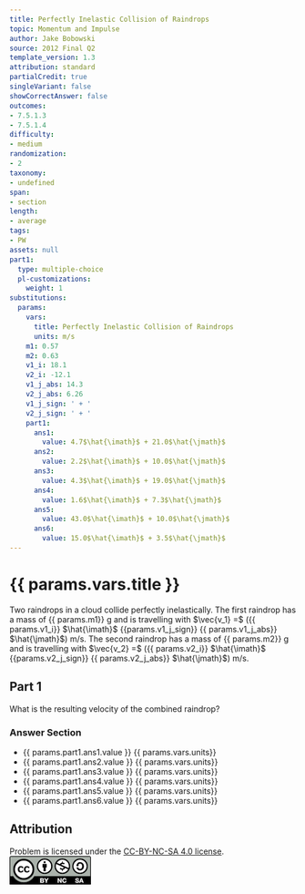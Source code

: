 ```yaml
---
title: Perfectly Inelastic Collision of Raindrops
topic: Momentum and Impulse
author: Jake Bobowski
source: 2012 Final Q2
template_version: 1.3
attribution: standard
partialCredit: true
singleVariant: false
showCorrectAnswer: false
outcomes:
- 7.5.1.3
- 7.5.1.4
difficulty:
- medium
randomization:
- 2
taxonomy:
- undefined
span:
- section
length:
- average
tags:
- PW
assets: null
part1:
  type: multiple-choice
  pl-customizations:
    weight: 1
substitutions:
  params:
    vars:
      title: Perfectly Inelastic Collision of Raindrops
      units: m/s
    m1: 0.57
    m2: 0.63
    v1_i: 18.1
    v2_i: -12.1
    v1_j_abs: 14.3
    v2_j_abs: 6.26
    v1_j_sign: ' + '
    v2_j_sign: ' + '
    part1:
      ans1:
        value: 4.7$\hat{\imath}$ + 21.0$\hat{\jmath}$
      ans2:
        value: 2.2$\hat{\imath}$ + 10.0$\hat{\jmath}$
      ans3:
        value: 4.3$\hat{\imath}$ + 19.0$\hat{\jmath}$
      ans4:
        value: 1.6$\hat{\imath}$ + 7.3$\hat{\jmath}$
      ans5:
        value: 43.0$\hat{\imath}$ + 10.0$\hat{\jmath}$
      ans6:
        value: 15.0$\hat{\imath}$ + 3.5$\hat{\jmath}$
---
```

# {{ params.vars.title }}
Two raindrops in a cloud collide perfectly inelastically. The first raindrop has a mass of {{ params.m1}} g and is travelling with $\vec{v_1} =$ ({{ params.v1_i}} $\hat{\imath}$ {{params.v1_j_sign}} {{ params.v1_j_abs}} $\hat{\jmath}$) m/s.
The second raindrop has a mass of {{ params.m2}} g and is travelling with $\vec{v_2} =$ ({{ params.v2_i}} $\hat{\imath}$ {{params.v2_j_sign}} {{ params.v2_j_abs}} $\hat{\jmath}$) m/s.

## Part 1

What is the resulting velocity of the combined raindrop?

### Answer Section

- {{ params.part1.ans1.value }} {{ params.vars.units}}
- {{ params.part1.ans2.value }} {{ params.vars.units}}
- {{ params.part1.ans3.value }} {{ params.vars.units}}
- {{ params.part1.ans4.value }} {{ params.vars.units}}
- {{ params.part1.ans5.value }} {{ params.vars.units}}
- {{ params.part1.ans6.value }} {{ params.vars.units}}

## Attribution

Problem is licensed under the [CC-BY-NC-SA 4.0 license](https://creativecommons.org/licenses/by-nc-sa/4.0/).<br> ![The Creative Commons 4.0 license requiring attribution-BY, non-commercial-NC, and share-alike-SA license.](https://raw.githubusercontent.com/firasm/bits/master/by-nc-sa.png)